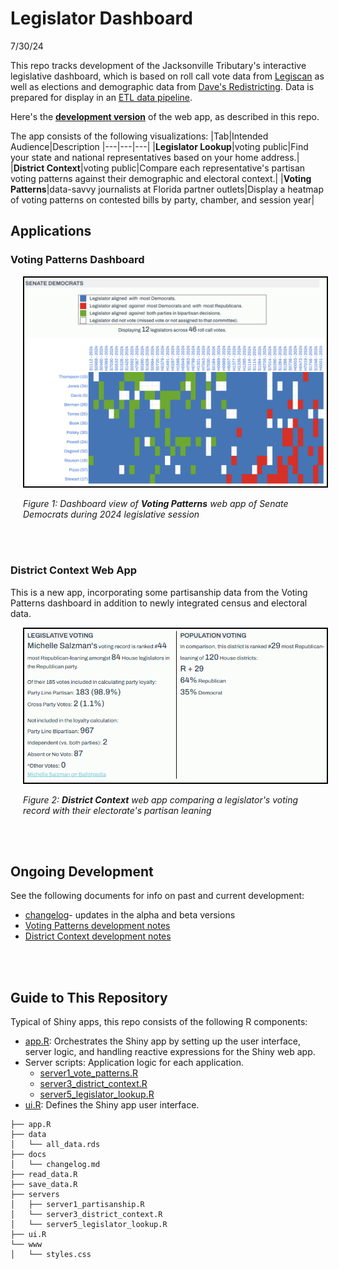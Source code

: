 # Legislator Dashboard
7/30/24

This repo tracks development of the Jacksonville Tributary's interactive legislative dashboard, which is based on roll call vote data from [Legiscan](https://legiscan.com/FL/datasets) as well as elections and demographic data from [Dave's Redistricting](https://davesredistricting.org/maps#state::FL). Data is prepared for display in an [ETL data pipeline](https://github.com/reliablerascal/fl-legislation-etl).

Here's the **[development version](https://mockingbird.shinyapps.io/fl-leg-app-postgres/)** of the web app, as described in this repo.

The app consists of the following visualizations:
|Tab|Intended Audience|Description
|---|---|---|
|**Legislator Lookup**|voting public|Find your state and national representatives based on your home address.|
|**District Context**|voting public|Compare each representative's partisan voting patterns against their demographic and electoral context.|
|**Voting Patterns**|data-savvy journalists at Florida partner outlets|Display a heatmap of voting patterns on contested bills by party, chamber, and session year|



## Applications

<div align = "left">

### Voting Patterns Dashboard

<div style = "padding-left: 20px;">
<img src="viz/screenshot_voting_patterns.png" width = 800 style="border: 2px solid black;">

*Figure 1: Dashboard view of **Voting Patterns** web app of Senate Democrats during 2024 legislative session*
</div>

<br><br>

### District Context Web App
This is a new app, incorporating some partisanship data from the Voting Patterns dashboard in addition to newly integrated census and electoral data.
<div style = "padding-left: 20px;">
<img src="viz/screenshot_district_context.png" width = 800 style="border: 2px solid black;">

*Figure 2: **District Context** web app comparing a legislator's voting record with their electorate's partisan leaning*
</div>

<br><br>

## Ongoing Development
See the following documents for info on past and current development:
* [changelog](docs/changelog.md)- updates in the alpha and beta versions
* [Voting Patterns development notes](https://docs.google.com/document/d/1OGiJH7B_0j3B38gEtgt_FDhkxzL84ZtGistdup2yYHI/edit?usp=drive_link)
* [District Context development notes](https://docs.google.com/document/d/1e3KDrnpXjKL4OJqFR49hqti77TntPRL7k4AkqSfsefU/edit?usp=drive_link)

<br><br>

## Guide to This Repository
Typical of Shiny apps, this repo consists of the following R components:
- [app.R](app.R): Orchestrates the Shiny app by setting up the user interface, server logic, and handling reactive expressions for the Shiny web app.
- Server scripts: Application logic for each application.
    - [server1_vote_patterns.R](servers/server1_vote_patterns.R)
    - [server3_district_context.R](servers/server3_district_context.R)
    - [server5_legislator_lookup.R](servers/server5_legislator_lookup.R)
- [ui.R](ui.R): Defines the Shiny app user interface.


```
├── app.R
├── data
│   └── all_data.rds
├── docs
│   └── changelog.md
├── read_data.R
├── save_data.R
├── servers
│   ├── server1_partisanship.R
│   └── server3_district_context.R
│   └── server5_legislator_lookup.R
├── ui.R
└── www
│   └── styles.css
```